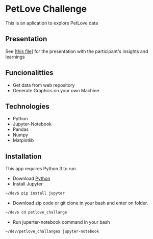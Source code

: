 # PetLove Challenge

This is an aplication to explore PetLove data

## Presentation

<p> See [<a href="./Síntese das Análises.pdf">this file</a>] for the presentation with the participant's insights and learnings</p>

## Funcionalitties

- Get data from web repository
- Generate Graphics on your own Machine

## Technologies

- Python
- Jupyter-Notebook
- Pandas
- Numpy
- Matplotlib

## Installation

This app requires Python 3 to run.

- Download [Python](https://www.python.org/)
- Install Jupyter

```sh
~/dev$ pip install jupyter
```

- Download zip code or git clone in your bash and enter on folder.

```sh
~/dev$ cd petlove_challange
```
- Run juperter-notebook command in your bash
```sh
~/dev/petlove_challange$ jupyter-notebook
```
